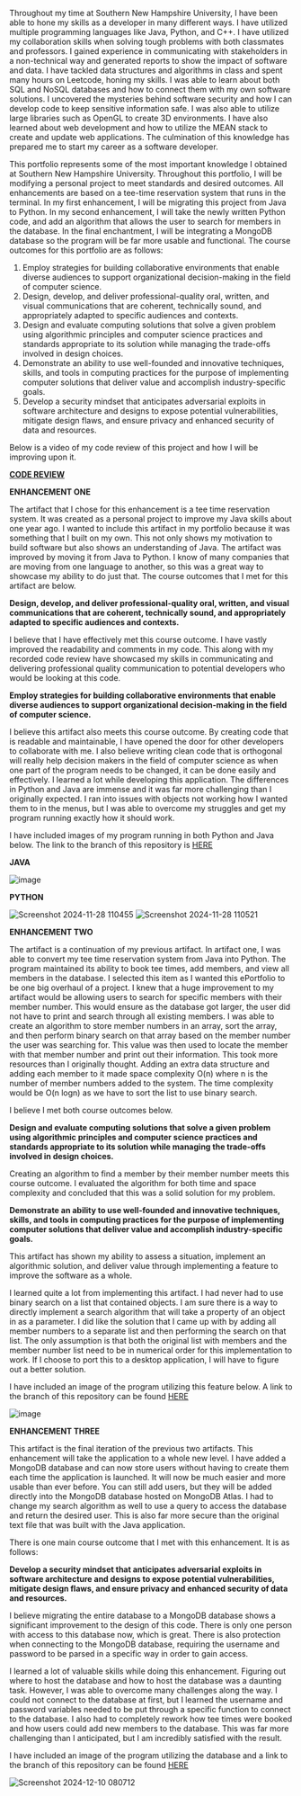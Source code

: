 Throughout my time at Southern New Hampshire University, I have been able to hone my skills as a developer in many different ways. I have utilized multiple programming languages like Java, Python, and C++. I have utilized my collaboration skills when solving tough problems with both classmates and professors. I gained experience in communicating with stakeholders in a non-technical way and generated reports to show the impact of software and data. I have tackled data structures and algorithms in class and spent many hours on Leetcode, honing my skills. I was able to learn about both SQL and NoSQL databases and how to connect them with my own software solutions. I uncovered the mysteries behind software security and how I can develop code to keep sensitive information safe. I was also able to utilize large libraries such as OpenGL to create 3D environments. I have also learned about web development and how to utilize the MEAN stack to create and update web applications. The culmination of this knowledge has prepared me to start my career as a software developer.

This portfolio represents some of the most important knowledge I obtained at Southern New Hampshire University. Throughout this portfolio, I will be modifying a personal project to meet standards and desired outcomes. All enhancements are based on a tee-time reservation system that runs in the terminal. In my first enhancement, I will be migrating this project from Java to Python. In my second enhancement, I will take the newly written Python code, and add an algorithm that allows the user to search for members in the database. In the final enchantment, I will be integrating a MongoDB database so the program will be far more usable and functional. The course outcomes for this portfolio are as follows:

1.	Employ strategies for building collaborative environments that enable diverse audiences to support organizational decision-making in the field of computer science.  
2.	Design, develop, and deliver professional-quality oral, written, and visual communications that are coherent, technically sound, and appropriately adapted to specific audiences and contexts.  
3.	Design and evaluate computing solutions that solve a given problem using algorithmic principles and computer science practices and standards appropriate to its solution while managing the trade-offs involved in design choices.  
4.	Demonstrate an ability to use well-founded and innovative techniques, skills, and tools in computing practices for the purpose of implementing computer solutions that deliver value and accomplish industry-specific goals.
5.	Develop a security mindset that anticipates adversarial exploits in software architecture and designs to expose potential vulnerabilities, mitigate design flaws, and ensure privacy and enhanced security of data and resources.  


Below is a video of my code review of this project and how I will be improving upon it. 

**[CODE REVIEW](https://youtu.be/-gkOnbEaWbU)**

**ENHANCEMENT ONE**
 
The artifact that I chose for this enhancement is a tee time reservation system. It was created as a personal project to improve my Java skills about one year ago. I wanted to include this artifact in my portfolio because it was something that I built on my own. This not only shows my motivation to build software but also shows an understanding of Java. The artifact was improved by moving it from Java to Python. I know of many companies that are moving from one language to another, so this was a great way to showcase my ability to do just that. The course outcomes that I met for this artifact are below.

**Design, develop, and deliver professional-quality oral, written, and visual communications that are coherent, technically sound, and appropriately adapted to specific audiences and contexts.**

I believe that I have effectively met this course outcome. I have vastly improved the readability and comments in my code. This along with my recorded code review have showcased my skills in communicating and delivering professional quality communication to potential developers who would be looking at this code.

**Employ strategies for building collaborative environments that enable diverse audiences to support organizational decision-making in the field of computer science.**

I believe this artifact also meets this course outcome. By creating code that is readable and maintainable, I have opened the door for other developers to collaborate with me. I also believe writing clean code that is orthogonal will really help decision makers in the field of computer science as when one part of the program needs to be changed, it can be done easily and effectively. 
I learned a lot while developing this application. The differences in Python and Java are immense and it was far more challenging than I originally expected. I ran into issues with objects not working how I wanted them to in the menus, but I was able to overcome my struggles and get my program running exactly how it should work. 

I have included images of my program running in both Python and Java below. The link to the branch of this repository is [HERE](https://github.com/mvelezz/CS499/tree/branch1)

**JAVA**

![image](https://github.com/mvelezz/TeeTimeReservation/assets/130081489/c4171d4c-8332-44f6-823c-1569e8ce448c)

**PYTHON**

![Screenshot 2024-11-28 110455](https://github.com/user-attachments/assets/73fbf1df-11ef-40b4-8797-14d793226cc3)
![Screenshot 2024-11-28 110521](https://github.com/user-attachments/assets/94f0dc54-b82b-4192-a506-6e3d2c9cd39b)

**ENHANCEMENT TWO**

The artifact is a continuation of my previous artifact. In artifact one, I was able to convert my tee time reservation system from Java into Python. The program maintained its ability to book tee times, add members, and view all members in the database. I selected this item as I wanted this ePortfolio to be one big overhaul of a project. I knew that a huge improvement to my artifact would be allowing users to search for specific members with their member number. This would ensure as the database got larger, the user did not have to print and search through all existing members. I was able to create an algorithm to store member numbers in an array, sort the array, and then perform binary search on that array based on the member number the user was searching for. This value was then used to locate the member with that member number and print out their information. This took more resources than I originally thought. Adding an extra data structure and adding each member to it made space complexity O(n) where n is the number of member numbers added to the system. The time complexity would be O(n logn) as we have to sort the list to use binary search.

I believe I met both course outcomes below.

**Design and evaluate computing solutions that solve a given problem using algorithmic principles and computer science practices and standards appropriate to its solution while managing the trade-offs involved in design choices.**

Creating an algorithm to find a member by their member number meets this course outcome. I evaluated the algorithm for both time and space complexity and concluded that this was a solid solution for my problem.

**Demonstrate an ability to use well-founded and innovative techniques, skills, and tools in computing practices for the purpose of implementing computer solutions that deliver value and accomplish industry-specific goals.**

This artifact has shown my ability to assess a situation, implement an algorithmic solution, and deliver value through implementing a feature to improve the software as a whole.

I learned quite a lot from implementing this artifact. I had never had to use binary search on a list that contained objects. I am sure there is a way to directly implement a search algorithm that will take a property of an object in as a parameter. I did like the solution that I came up with by adding all member numbers to a separate list and then performing the search on that list. The only assumption is that both the original list with members and the member number list need to be in numerical order for this implementation to work. If I choose to port this to a desktop application, I will have to figure out a better solution. 

I have included an image of the program utilizing this feature below. A link to the branch of this repository can be found [HERE](https://github.com/mvelezz/CS499/tree/branch_2) 

![image](https://github.com/user-attachments/assets/ab6e0913-3b79-41f6-a8b9-196a5c29e5a2)

**ENHANCEMENT THREE**

This artifact is the final iteration of the previous two artifacts. This enhancement will take the application to a whole new level. I have added a MongoDB database and can now store users without having to create them each time the application is launched. It will now be much easier and more usable than ever before. You can still add users, but they will be added directly into the MongoDB database hosted on MongoDB Atlas. I had to change my search algorithm as well to use a query to access the database and return the desired user. This is also far more secure than the original text file that was built with the Java application.

There is one main course outcome that I met with this enhancement. It is as follows:

**Develop a security mindset that anticipates adversarial exploits in software architecture and designs to expose potential vulnerabilities, mitigate design flaws, and ensure privacy and enhanced security of data and resources.**

I believe migrating the entire database to a MongoDB database shows a significant improvement to the design of this code. There is only one person with access to this database now, which is great. There is also protection when connecting to the MongoDB database, requiring the username and password to be parsed in a specific way in order to gain access. 

I learned a lot of valuable skills while doing this enhancement. Figuring out where to host the database and how to host the database was a daunting task. However, I was able to overcome many challenges along the way. I could not connect to the database at first, but I learned the username and password variables needed to be put through a specific function to connect to the database. I also had to completely rework how tee times were booked and how users could add new members to the database. This was far more challenging than I anticipated, but I am incredibly satisfied with the result. 

I have included an image of the program utilizing the database and a link to the branch of this repository can be found [HERE](https://github.com/mvelezz/CS499/tree/main/FINAL)

![Screenshot 2024-12-10 080712](https://github.com/user-attachments/assets/8d511db6-505b-42e8-ab5c-0f47041300d0)
